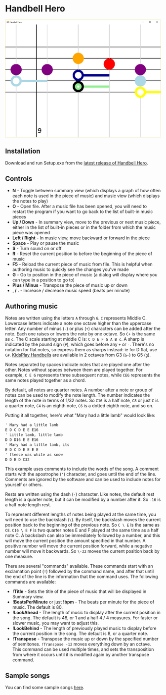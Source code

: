 # Handbell Hero

![Handbell Hero Screenshot](images/Handbell%20Hero%20Screenshot%20-%20Pachelbels%20Canon.png)

## Installation

Download and run Setup.exe from the [latest release of Handbell Hero](https://github.com/dsplaisted/HandbellHero/releases/latest).

## Controls

- **N** - Toggle between summary view (which displays a graph of how often each note is used in the piece of music) and music view (which displays the notes to play)
- **O** - Open file.  After a music file has been opened, you will need to restart the program if you want to go back to the list of built-in music pieces
- **Up / Down** - In summary view, move to the previous or next music piece, either in the list of built-in pieces or in the folder from which the music piece was opened
- **Left / Right** - In music view, move backward or forward in the piece
- **Space** - Play or pause the music
- **S** - Turn sound on or off
- **R** - Reset the current position to before the beginning of the piece of music
- **F5** - Reload the current piece of music from file.  This is helpful when authoring music to quickly see the changes you've made
- **G** - Go to position in the piece of music (a dialog will display where you can type in a position to go to)
- **Plus / Minus** - Transpose the piece of music up or down
- **, / .** - Increase / decrease music speed (beats per minute)

## Authoring music

Notes are written using the letters `A` through `G`.  `C` represents Middle C.  Lowercase letters indicate a note one octave higher than the uppercase letter.  Any number of minus (`-`) or plus (`+`) characters can be added after the note.  Each one raises or lowers the note by one octave.  So `C+` is the same as `c`.  The C scale starting at middle C is: `C D E F G A B c`.  A sharp is indicated by the pound sign (`#`), which goes before any `+` or `-`.  There's no notation for flat notes, so express them as sharps instead: ie for D flat, use `C#`.  [KidsPlay Handbells](http://www.grothmusic.com/p-3074-kidsplay-25-note-colored-handbell-set-2-octaves.aspx) are available in 2 octaves from G3 (`G-`) to G5 (`g`).

Notes separated by spaces indicate notes that are played one after the other.  Notes without spaces between them are played together.  For example, `C E G` represents three subsequent notes, while `CEG` represents the same notes played together as a chord.

By default, all notes are quarter notes.  A number after a note or group of notes can be used to modify the note length.  The number indicates the length of the note in terms of 1/32 notes.  So `C16` is a half note, `C8` or just `C` is a quarter note, `C4` is an eighth note, `C6` is a dotted eighth note, and so on.

Putting it all together, here's what "Mary had a little lamb" would look like:

```
' Mary had a little lamb
E D C D E E E16
' Little lamb, little lamb
D D D16 E E E16
' Mary had a little lamb, its
E D C D E E E E
' fleece was white as snow
D D E D C32
```

This example uses comments to include the words of the song.  A comment starts with the apostrophe (`'`) character, and goes until the end of the line.  Comments are ignored by the software and can be used to include notes for yourself or others.

Rests are written using the dash (`-`) character.  Like notes, the default rest length is a quarter note, but it can be modified by a number after it.  So `-16` is a half note length rest.

To represent different lengths of notes being played at the same time, you will need to use the backslash (`\`).  By itself, the backslash moves the current position back to the beginning of the previous note.  So `C \ E` is the same as `CE`.  `C16 \ E F` is two quarter notes E and F played at the same time as a half note C.  A backslash can also be immediately followed by a number, and this will move the current position the amount specified in that number.  A positive number will move the current position forward, while a negative number will move it backwards.  So `\-32` moves the current position back by one measure.

There are several "commands" available.  These commands start with an exclamation point (`!`) followed by the command name, and after that until the end of the line is the information that the command uses.  The following commands are available:

- **!Title** - Sets the title of the piece of music that will be displayed in Summary view.
- **!BeatsPerMinute** or just **!bpm** - The beats per minute for the piece of music.  The default is 80.
- **!LookAhead** - The length of music to display after the current position in the song.  The default is 48, or 1 and a half 4 / 4 measures.  For faster or slower music, you may want to adjust this.
- **!LookBehind** - The length of previously played music to display before the current position in the song.  The default is 8, or a quarter note.
- **!Transpose** - Transpose the music up or down by the specified number of semitones.  `!Transpose -12` moves everything down by an octave.  This command can be used multiple times, and sets the transposition from where it occurs until it is modified again by another transpose command.

## Sample songs

You can find some sample songs [here](songs).